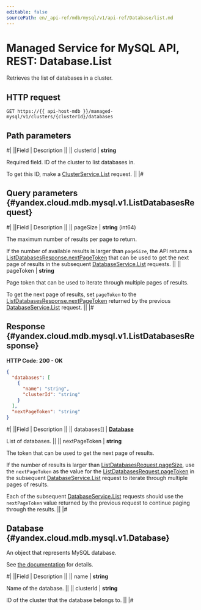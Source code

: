 ```yaml
---
editable: false
sourcePath: en/_api-ref/mdb/mysql/v1/api-ref/Database/list.md
---
```


# Managed Service for MySQL API, REST: Database.List

Retrieves the list of databases in a cluster.

## HTTP request

```
GET https://{{ api-host-mdb }}/managed-mysql/v1/clusters/{clusterId}/databases
```

## Path parameters

#|
||Field | Description ||
|| clusterId | **string**

Required field. ID of the cluster to list databases in.

To get this ID, make a [ClusterService.List](/docs/managed-mysql/api-ref/Cluster/list#List) request. ||
|#

## Query parameters {#yandex.cloud.mdb.mysql.v1.ListDatabasesRequest}

#|
||Field | Description ||
|| pageSize | **string** (int64)

The maximum number of results per page to return.

If the number of available results is larger than `pageSize`, the API returns a [ListDatabasesResponse.nextPageToken](#yandex.cloud.mdb.mysql.v1.ListDatabasesResponse) that can be used to get the next page of results in the subsequent [DatabaseService.List](#List) requests. ||
|| pageToken | **string**

Page token that can be used to iterate through multiple pages of results.

To get the next page of results, set `pageToken` to the [ListDatabasesResponse.nextPageToken](#yandex.cloud.mdb.mysql.v1.ListDatabasesResponse) returned by the previous [DatabaseService.List](#List) request. ||
|#

## Response {#yandex.cloud.mdb.mysql.v1.ListDatabasesResponse}

**HTTP Code: 200 - OK**

```json
{
  "databases": [
    {
      "name": "string",
      "clusterId": "string"
    }
  ],
  "nextPageToken": "string"
}
```

#|
||Field | Description ||
|| databases[] | **[Database](#yandex.cloud.mdb.mysql.v1.Database)**

List of databases. ||
|| nextPageToken | **string**

The token that can be used to get the next page of results.

If the number of results is larger than [ListDatabasesRequest.pageSize](#yandex.cloud.mdb.mysql.v1.ListDatabasesRequest), use the `nextPageToken` as the value for the [ListDatabasesRequest.pageToken](#yandex.cloud.mdb.mysql.v1.ListDatabasesRequest) in the subsequent [DatabaseService.List](#List) request to iterate through multiple pages of results.

Each of the subsequent [DatabaseService.List](#List) requests should use the `nextPageToken` value returned by the previous request to continue paging through the results. ||
|#

## Database {#yandex.cloud.mdb.mysql.v1.Database}

An object that represents MySQL database.

See [the documentation](/docs/managed-mysql/operations/databases) for details.

#|
||Field | Description ||
|| name | **string**

Name of the database. ||
|| clusterId | **string**

ID of the cluster that the database belongs to. ||
|#